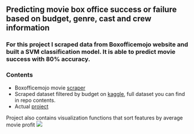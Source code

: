 ## **Predicting movie box office success or failure based on budget, genre, cast and crew information**

### For this project I scraped data from Boxofficemojo website and built a SVM classification model. It is able to predict movie success with 80% accuracy.

### Contents

- Boxofficemojo movie [scraper](https://github.com/Maja-Thurup/dsc-mod-5-project-online-ds-sp-000/blob/master/Scrape_BOM.ipynb)
- Scraped dataset filtered by budget on [kaggle](https://www.kaggle.com/igorkirko/wwwboxofficemojocom-movies-with-budget-listed#Mojo_budget_update.csv), full dataset you can find in repo contents.
- Actual [project](https://github.com/Maja-Thurup/dsc-mod-5-project-online-ds-sp-000/blob/master/student.ipynb)

Project also contains visualization functions that sort features by average movie profit
![](https://imgur.com/a/xlcBmut) 










